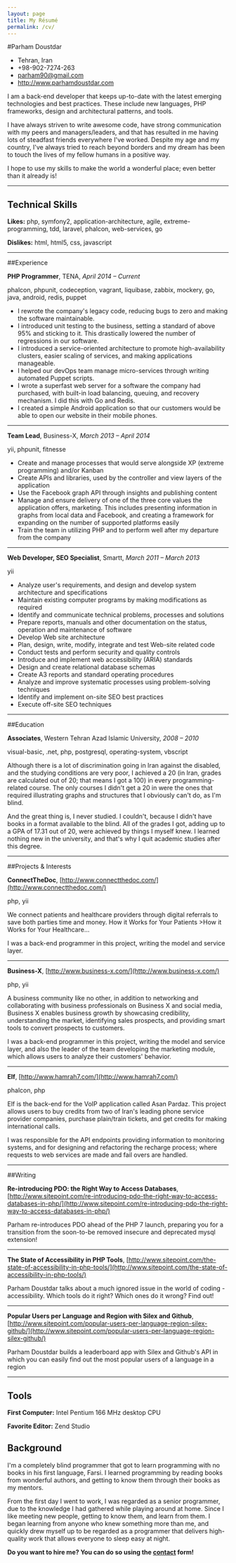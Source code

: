 ```yaml
---
layout: page
title: My Résumé
permalink: /cv/
---
```


#Parham Doustdar

- Tehran, Iran
- +98-902-7274-263
- parham90@gmail.com
- http://www.parhamdoustdar.com


I am a back-end developer that keeps up-to-date with the latest emerging technologies and best practices. These include new languages, PHP frameworks, design and architectural patterns, and tools.

I have always striven to write awesome code, have strong communication with my peers and managers/leaders, and that has resulted in me having lots of steadfast friends everywhere I&#39;ve worked. Despite my age and my country, I&#39;ve always tried to reach beyond borders and my dream has been to touch the lives of my fellow humans in a positive way.

I hope to use my skills to make the world a wonderful place; even better than it already is!

---

## Technical Skills

**Likes:** php, symfony2, application-architecture, agile, extreme-programming, tdd, laravel, phalcon, web-services, go

**Dislikes:** html, html5, css, javascript

---

##Experience

**PHP Programmer**, TENA, *April 2014 – Current*

phalcon, phpunit, codeception, vagrant, liquibase, zabbix, mockery, go, java, android, redis, puppet

- I rewrote the company&#39;s legacy code, reducing bugs to zero and making the software maintainable.
- I introduced unit testing to the business, setting a standard of above 95% and sticking to it. This drastically lowered the number of regressions in our software.
- I introduced a service-oriented architecture to promote high-availability clusters, easier scaling of services, and making applications manageable.
- I helped our devOps team manage micro-services through writing automated Puppet scripts.
- I wrote a superfast web server for a software the company had purchased, with built-in load balancing, queuing, and recovery mechanism. I did this with Go and Redis.
- I created a simple Android application so that our customers would be able to open our website in their mobile phones.

---

**Team Lead**, Business-X, *March 2013 – April 2014*

yii, phpunit, fitnesse

* Create and manage processes that would serve alongside XP (extreme programming) and/or Kanban
* Create APIs and libraries, used by the controller and view layers of the application
* Use the Facebook graph API through insights and publishing content
* Manage and ensure delivery of one of the three core values the application offers, marketing. This includes presenting information in graphs from local data and Facebook, and creating a framework for expanding on the number of supported platforms easily
* Train the team in utilizing PHP and to perform well after my departure from the company

---

**Web Developer, SEO Specialist**, Smartt, *March 2011 – March 2013*

yii

* Analyze user&#39;s requirements, and design and develop system architecture and specifications
* Maintain existing computer programs by making modifications as required
* Identify and communicate technical problems, processes and solutions
* Prepare reports, manuals and other documentation on the status, operation and maintenance of software
* Develop Web site architecture
* Plan, design, write, modify, integrate and test Web-site related code 
* Conduct tests and perform security and quality controls
* Introduce and implement web accessibility (ARIA) standards
* Design and create relational database schemas
* Create A3 reports and standard operating procedures
* Analyze and improve systematic processes using problem-solving techniques
* Identify and implement on-site SEO best practices
* Execute off-site SEO techniques

---

##Education

**Associates**, Western Tehran Azad Islamic University, *2008 – 2010*

visual-basic, .net, php, postgresql, operating-system, vbscript

Although there is a lot of discrimination going in Iran against the disabled, and the studying conditions are very poor, I achieved a 20 (in Iran, grades are calculated out of 20; that means I got a 100) in every programming-related course. The only courses I didn&#39;t get a 20 in were the ones that required illustrating graphs and structures that I obviously can&#39;t do, as I&#39;m blind.

And the great thing is, I never studied. I couldn&#39;t, because I didn&#39;t have books in a format available to the blind. All of the grades I got, adding up to a GPA of 17.31 out of 20, were achieved by things I myself knew. I learned nothing new in the university, and that&#39;s why I quit academic studies after this degree.

---


##Projects &amp; Interests

**ConnectTheDoc**, [http://www.connectthedoc.com/](http://www.connectthedoc.com/)

php, yii

We connect patients and healthcare providers through digital referrals to save both parties time and money. How it Works for Your Patients &gt;How it Works for Your Healthcare…
  
I was a back-end programmer in this project, writing the model and service layer.

---

**Business-X**, [http://www.business-x.com/](http://www.business-x.com/)

php, yii

A business community like no other, in addition to networking and collaborating with business professionals on Business X and social media, Business X enables business growth by showcasing credibility, understanding the market, identifying sales prospects, and providing smart tools to convert prospects to customers. 
  
I was a back-end programmer in this project, writing the model and service layer, and also the leader of the team developing the marketing module, which allows users to analyze their customers&#39; behavior.

---

**Elf**, [http://www.hamrah7.com/](http://www.hamrah7.com/)

phalcon, php

Elf is the back-end for the VoIP application called Asan Pardaz. This project allows users to buy credits from two of Iran&#39;s leading phone service provider companies, purchase plain/train tickets, and get credits for making international calls.
  
I was responsible for the API endpoints providing information to monitoring systems, and for designing and refactoring the recharge process; where requests to web services are made and fail overs are handled.

---

##Writing

**Re-introducing PDO: the Right Way to Access Databases**, [http://www.sitepoint.com/re-introducing-pdo-the-right-way-to-access-databases-in-php/](http://www.sitepoint.com/re-introducing-pdo-the-right-way-to-access-databases-in-php/)


Parham re-introduces PDO ahead of the PHP 7 launch, preparing you for a transition from the soon-to-be removed insecure and deprecated mysql extension!

---

**The State of Accessibility in PHP Tools**, [http://www.sitepoint.com/the-state-of-accessibility-in-php-tools/](http://www.sitepoint.com/the-state-of-accessibility-in-php-tools/)


Parham Doustdar talks about a much ignored issue in the world of coding - accessibility. Which tools do it right? Which ones do it wrong? Find out!

---

**Popular Users per Language and Region with Silex and Github**, [http://www.sitepoint.com/popular-users-per-language-region-silex-github/](http://www.sitepoint.com/popular-users-per-language-region-silex-github/)


Parham Doustdar builds a leaderboard app with Silex and Github&#39;s API in which you can easily find out the most popular users of a language in a region

---

## Tools

**First Computer:** Intel Pentium 166 MHz desktop CPU

**Favorite Editor:** Zend Studio

## Background

I&#39;m a completely blind programmer that got to learn programming with no books in his first language, Farsi. I learned programming by reading books from wonderful authors, and getting to know them through their books as my mentors.

From the first day I went to work, I was regarded as a senior programmer, due to the knowledge I had gathered while playing around at home. Since I like meeting new people, getting to know them, and learn from them. I began learning from anyone who knew something more than me, and quickly drew myself up to be regarded as a programmer that delivers high-quality work that allows everyone to sleep easy at night.

**Do you want to hire me? You can do so using the [contact](/contact) form!**